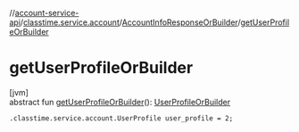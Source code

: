 //[account-service-api](../../../index.md)/[classtime.service.account](../index.md)/[AccountInfoResponseOrBuilder](index.md)/[getUserProfileOrBuilder](get-user-profile-or-builder.md)

# getUserProfileOrBuilder

[jvm]\
abstract fun [getUserProfileOrBuilder](get-user-profile-or-builder.md)(): [UserProfileOrBuilder](../-user-profile-or-builder/index.md)

`.classtime.service.account.UserProfile user_profile = 2;`
